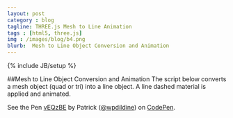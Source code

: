```yaml
---
layout: post
category : blog
tagline: THREE.js Mesh to Line Animation
tags : [html5, three.js]
img : /images/blog/b4.png
blurb:  Mesh to Line Object Conversion and Animation
---
```

{% include JB/setup %}

##Mesh to Line Object Conversion and Animation
The script below converts a mesh object (quad or tri) into a line object.  A line dashed material is applied and animated.

<p data-height="568" data-theme-id="0" data-slug-hash="vEQzBE" data-default-tab="result" data-user="wpdildine" class='codepen'>See the Pen <a href='http://codepen.io/wpdildine/pen/vEQzBE/'>vEQzBE</a> by Patrick (<a href='http://codepen.io/wpdildine'>@wpdildine</a>) on <a href='http://codepen.io'>CodePen</a>.</p>
<script async src="//assets.codepen.io/assets/embed/ei.js"></script>
